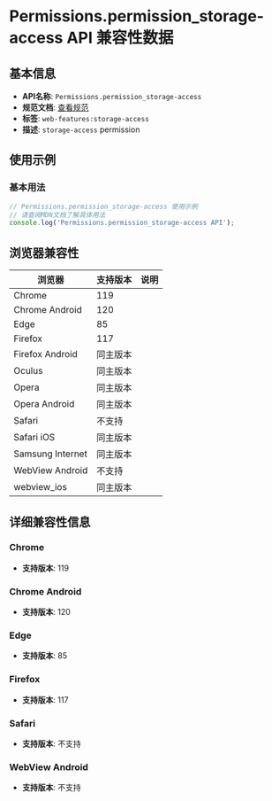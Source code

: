 # Permissions.permission_storage-access API 兼容性数据

## 基本信息

- **API名称**: `Permissions.permission_storage-access`
- **规范文档**: [查看规范](https://privacycg.github.io/storage-access/#permissions-integration)
- **标签**: `web-features:storage-access`
- **描述**: `storage-access` permission

## 使用示例

### 基本用法

```javascript
// Permissions.permission_storage-access 使用示例
// 请查阅MDN文档了解具体用法
console.log('Permissions.permission_storage-access API');
```

## 浏览器兼容性

| 浏览器 | 支持版本 | 说明 |
|--------|----------|------|
| Chrome | 119 |  |
| Chrome Android | 120 |  |
| Edge | 85 |  |
| Firefox | 117 |  |
| Firefox Android | 同主版本 |  |
| Oculus | 同主版本 |  |
| Opera | 同主版本 |  |
| Opera Android | 同主版本 |  |
| Safari | 不支持 |  |
| Safari iOS | 同主版本 |  |
| Samsung Internet | 同主版本 |  |
| WebView Android | 不支持 |  |
| webview_ios | 同主版本 |  |

## 详细兼容性信息

### Chrome

- **支持版本**: 119

### Chrome Android

- **支持版本**: 120

### Edge

- **支持版本**: 85

### Firefox

- **支持版本**: 117

### Safari

- **支持版本**: 不支持

### WebView Android

- **支持版本**: 不支持

